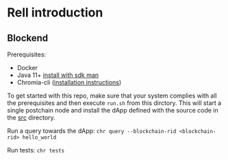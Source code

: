 # Rell introduction

## Blockend
Prerequisites:
 - Docker
 - Java 11+ [install with sdk man](https://sdkman.io)
 - Chromia-cli ([installation instructions](https://docs.chromia.com/dev-setup/backend/cli-installation#install))

To get started with this repo, make sure that your system complies with all the prerequisites and then execute `run.sh` from this dirctory. This will start a single postchain node and install the dApp defined with the source code in the [src](src/) directory.

Run a query towards the dApp: `chr query --blockchain-rid <blockchain-rid> hello_world`

Run tests: `chr tests`

